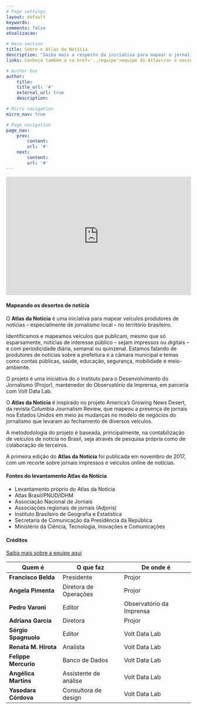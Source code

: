 ```yaml
---
# Page settings
layout: default
keywords:
comments: false
atualizacao:

# Hero section
title: Sobre o Atlas da Notícia
description: "Saiba mais a respeito da iniciativa para mapear o jornalismo no Brasil."
links: Conheça também a <a href='../equipe'>equipe do Atlas</a> e nossos <a href='../colaboradores'>colaboradores e voluntários</a>

# Author box
author:
    title:
    title_url: '#'
    external_url: true
    description:

# Micro navigation
micro_nav: true

# Page navigation
page_nav:
    prev:
        content:
        url: '#'
    next:
        content:
        url: '#'
---
```


<iframe width="100%" height="323px" src="https://www.youtube.com/embed/dVYrf29Qsdc?rel=0" frameborder="0" allow="autoplay; encrypted-media" allowfullscreen></iframe>

#### Mapeando os desertos de notícia

O **Atlas da Notícia** é uma iniciativa para mapear veículos produtores de notícias – especialmente de jornalismo local – no território brasileiro.

Identificamos e mapeamos veículos que publicam, mesmo que só esparsamente, notícias de interesse público – sejam impressos ou digitais – e com periodicidade diária, semanal ou quinzenal. Estamos falando de produtores de notícias sobre a prefeitura e a câmara municipal e temas como contas públicas, saúde, educação, segurança, mobilidade e meio-ambiente.

O projeto é uma iniciativa do o Instituto para o Desenvolvimento do Jornalismo (Projor), mantenedor do Observatório da Imprensa, em parceria com Volt Data Lab.

O **Atlas da Notícia** é inspirado no projeto America’s Growing News Desert, da revista Columbia Journalism Review, que mapeou a presença de jornais nos Estados Unidos em meio às mudanças no modelo de negócios do jornalismo que levaram ao fechamento de diversos veículos.

A metododologia do projeto é baseada, principalmente, na contabilização de veículos de notícia no Brasil, seja através de pesquisa própria como de colaboração de terceiros.

A primeira edição do **Atlas da Notícia** foi publicada em novembro de 2017, com um recorte sobre jornais impressos e veículos online de notícias.

#### Fontes do levantamento Atlas da Notícia
- Levantamento próprio do Atlas da Notícia
- Atlas Brasil/PNUD/IDHM
- Associação Nacional de Jornais
- Associações regionais de jornais (Adjoris)
- Instituto Brasileiro de Geografia e Estatística
- Secretaria de Comunicação da Presidência da República
- Ministério da Ciência, Tecnologia, Inovações e Comunicações

#### Créditos

[Saiba mais sobre a equipe aqui](../equipe)

| Quem é               | O que faz             | De onde é                |
|----------------------|-----------------------|--------------------------|
| **Francisco Belda**  | Presidente            | Projor                   |
| **Angela Pimenta**   | Diretora de Operações | Projor                   |
| **Pedro Varoni**     | Editor                | Observatório da Imprensa |
| **Adriana Garcia**   | Diretora              | Projor                   |
| **Sérgio Spagnuolo** | Editor                | Volt Data Lab            |
| **Renata M. Hirota** | Analista              | Volt Data Lab            |
| **Felippe Mercurio** | Banco de Dados        | Volt Data Lab            |
| **Angélica Martins** | Assistente de análise | Volt Data Lab            |
| **Yasodara Córdova** | Consultora de design  | Volt Data Lab            |
